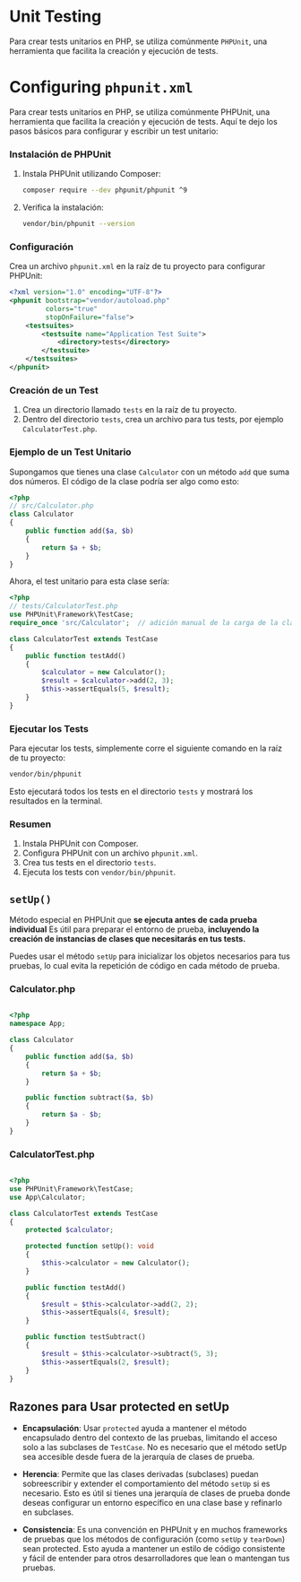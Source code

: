 # Unit Testing

Para crear tests unitarios en PHP, se utiliza comúnmente `PHPUnit`, una herramienta que facilita la creación y ejecución de tests.

# Configuring `phpunit.xml`

Para crear tests unitarios en PHP, se utiliza comúnmente PHPUnit, una herramienta que facilita la creación y ejecución de tests. Aquí te dejo los pasos básicos para configurar y escribir un test unitario:

### Instalación de PHPUnit

1. Instala PHPUnit utilizando Composer:
   ```sh
   composer require --dev phpunit/phpunit ^9
   ```

2. Verifica la instalación:
   ```sh
   vendor/bin/phpunit --version
   ```

### Configuración

Crea un archivo `phpunit.xml` en la raíz de tu proyecto para configurar PHPUnit:

```xml
<?xml version="1.0" encoding="UTF-8"?>
<phpunit bootstrap="vendor/autoload.php"
         colors="true"
         stopOnFailure="false">
    <testsuites>
        <testsuite name="Application Test Suite">
            <directory>tests</directory>
        </testsuite>
    </testsuites>
</phpunit>
```

### Creación de un Test

1. Crea un directorio llamado `tests` en la raíz de tu proyecto.
2. Dentro del directorio `tests`, crea un archivo para tus tests, por ejemplo `CalculatorTest.php`.

### Ejemplo de un Test Unitario

Supongamos que tienes una clase `Calculator` con un método `add` que suma dos números. El código de la clase podría ser algo como esto:

```php
<?php
// src/Calculator.php
class Calculator
{
    public function add($a, $b)
    {
        return $a + $b;
    }
}
```

Ahora, el test unitario para esta clase sería:

```php
<?php
// tests/CalculatorTest.php
use PHPUnit\Framework\TestCase;
require_once 'src/Calculator';  // adición manual de la carga de la clase (sin autoload)

class CalculatorTest extends TestCase
{
    public function testAdd()
    {
        $calculator = new Calculator();
        $result = $calculator->add(2, 3);
        $this->assertEquals(5, $result);
    }
}
```

### Ejecutar los Tests

Para ejecutar los tests, simplemente corre el siguiente comando en la raíz de tu proyecto:

```sh
vendor/bin/phpunit
```

Esto ejecutará todos los tests en el directorio `tests` y mostrará los resultados en la terminal.

### Resumen

1. Instala PHPUnit con Composer.
2. Configura PHPUnit con un archivo `phpunit.xml`.
3. Crea tus tests en el directorio `tests`.
4. Ejecuta los tests con `vendor/bin/phpunit`.


## `setUp()`

Método especial en PHPUnit que **se ejecuta antes de cada prueba individual**
Es útil para preparar el entorno de prueba, __incluyendo la creación de instancias de clases que necesitarás en tus tests.__


Puedes usar el método `setUp` para inicializar los objetos necesarios para tus pruebas, 
lo cual evita la repetición de código en cada método de prueba.

### Calculator.php

```php

<?php
namespace App;

class Calculator
{
    public function add($a, $b)
    {
        return $a + $b;
    }

    public function subtract($a, $b)
    {
        return $a - $b;
    }
}


```


### CalculatorTest.php
```php

<?php
use PHPUnit\Framework\TestCase;
use App\Calculator;

class CalculatorTest extends TestCase
{
    protected $calculator;

    protected function setUp(): void
    {
        $this->calculator = new Calculator();
    }

    public function testAdd() 
    {
        $result = $this->calculator->add(2, 2);
        $this->assertEquals(4, $result);
    }

    public function testSubtract() 
    {
        $result = $this->calculator->subtract(5, 3);
        $this->assertEquals(2, $result);
    }
}


```


## Razones para Usar protected en setUp
- __Encapsulación__: Usar `protected` ayuda a mantener el método encapsulado dentro del contexto de las pruebas, limitando el acceso solo a las subclases de `TestCase`. No es necesario que el método setUp sea accesible desde fuera de la jerarquía de clases de prueba.

- __Herencia__: Permite que las clases derivadas (subclases) puedan sobreescribir y extender el comportamiento del método `setUp` si es necesario. Esto es útil si tienes una jerarquía de clases de prueba donde deseas configurar un entorno específico en una clase base y refinarlo en subclases.

- __Consistencia__: Es una convención en PHPUnit y en muchos frameworks de pruebas que los métodos de configuración (como `setUp` y `tearDown`) sean protected. Esto ayuda a mantener un estilo de código consistente y fácil de entender para otros desarrolladores que lean o mantengan tus pruebas.

